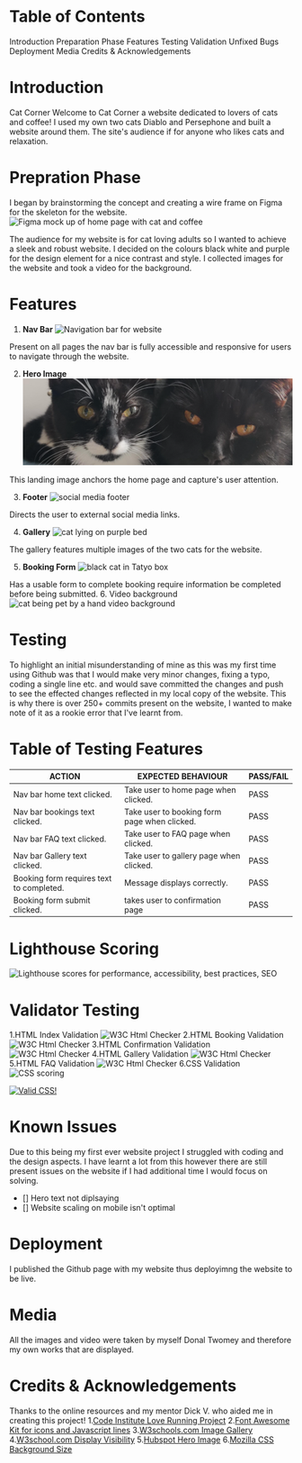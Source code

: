 # Table of Contents
Introduction
Preparation Phase
Features
Testing
Validation
Unfixed Bugs
Deployment
Media
Credits & Acknowledgements

# Introduction 
Cat Corner
Welcome to Cat Corner a website dedicated to lovers of cats and coffee! I used my own two cats Diablo and Persephone and built a website around them. The site's audience if for anyone who likes cats and relaxation.

# Prepration Phase
I began by brainstorming the concept and creating a wire frame on Figma for the skeleton for the website.
![Figma mock up of home page with cat and coffee](https://github.com/donaltwo/project1-cat-corner/assets/155965788/21eecd58-f5ef-4bfa-b80a-ebd80ca89caa)

The audience for my website is for cat loving adults so I wanted to achieve a sleek and robust website.
I decided on the colours black white and purple for the design element for a nice contrast and style.
I collected images for the website and took a video for the background.

# Features 
1. **Nav Bar**
![Navigation bar for website](https://github.com/donaltwo/project1-cat-corner/assets/155965788/2d418ee5-a338-4db9-917b-c2ab05e71216)

Present on all pages the nav bar is fully accessible and responsive for users to navigate through the website.

2. **Hero Image**
![two cats looking at camera](image.png)

This landing image anchors the home page and capture's user attention.

3. **Footer**
![social media footer](https://github.com/donaltwo/project1-cat-corner/assets/155965788/b7f96079-d3e2-4ee2-b1fa-73b79dfb3ddd)

Directs the user to external social media links.

4. **Gallery**
![cat lying on purple bed](https://github.com/donaltwo/project1-cat-corner/assets/155965788/58078bdc-8aec-4303-8307-180ede2e26fb)

The gallery features multiple images of the two cats for the website.

5. **Booking Form** 
![black cat in Tatyo box](https://github.com/donaltwo/project1-cat-corner/assets/155965788/9556994a-57ad-4fdb-aff1-9d4456c94834)

Has a usable form to complete booking require information be completed before being submitted.
6. Video background
![cat being pet by a hand video background](https://github.com/donaltwo/project1-cat-corner/assets/155965788/e701c05e-4d1e-4dff-b5ec-194d8929bded)

# Testing
To highlight an initial misunderstanding of mine as this was my first time using Github was that I would make very minor changes, fixing a typo, coding a single line etc. and would save committed the changes and push to see the effected changes reflected in my local copy of the website.
This is why there is over 250+ commits present on the website, I wanted to make note of it as a rookie error that I've learnt from.
# Table of Testing Features

| ACTION | EXPECTED BEHAVIOUR| PASS/FAIL|
| ------------- | ------------- |-------------|
| Nav bar home text clicked.| Take user to home page when clicked. | PASS |
| Nav bar bookings text clicked.| Take user to booking form page when clicked. | PASS |
| Nav bar FAQ text clicked.| Take user to FAQ page when clicked. | PASS |
| Nav bar Gallery text clicked.| Take user to gallery page when clicked. | PASS |
| Booking form requires text to completed. | Message displays correctly. | PASS |
| Booking form submit clicked. | takes user to confirmation page | PASS |

# Lighthouse Scoring
![Lighthouse scores for performance, accessibility, best practices, SEO](https://github.com/donaltwo/project1-cat-corner/assets/155965788/99e48b76-26df-48e1-b4dc-a3bfdeb33913)


#  Validator Testing
1.HTML Index Validation
![W3C Html Checker](https://github.com/donaltwo/project1-cat-corner/assets/155965788/bd9265db-aac0-4631-9e23-f6fee134b0ec)
2.HTML Booking Validation
![W3C Html Checker](https://github.com/donaltwo/project1-cat-corner/assets/155965788/bd9265db-aac0-4631-9e23-f6fee134b0ec)
3.HTML Confirmation Validation 
![W3C Html Checker](https://github.com/donaltwo/project1-cat-corner/assets/155965788/bd9265db-aac0-4631-9e23-f6fee134b0ec)
4.HTML Gallery Validation
![W3C Html Checker](https://github.com/donaltwo/project1-cat-corner/assets/155965788/bd9265db-aac0-4631-9e23-f6fee134b0ec)
5.HTML FAQ  Validation
![W3C Html Checker](https://github.com/donaltwo/project1-cat-corner/assets/155965788/bd9265db-aac0-4631-9e23-f6fee134b0ec)
6.CSS Validation
![CSS scoring](https://github.com/donaltwo/project1-cat-corner/assets/155965788/2f661f75-863d-451e-9e1e-2ecdc47df36f)
<p>
    <a href="http://jigsaw.w3.org/css-validator/check/referer">
        <img style="border:0;width:88px;height:31px"
            src="http://jigsaw.w3.org/css-validator/images/vcss"
            alt="Valid CSS!" />
    </a>
</p>
       


# Known Issues
Due to this being my first ever website project I struggled with coding and the design aspects. I have learnt a lot from this however there are still present issues on the website if I had additional time I would focus on solving.
- [] Hero text not diplsaying
- [] Website scaling on mobile isn't optimal


# Deployment
I published the Github page with my website thus deployimng the website to be live.

#  Media
All the images and video were taken by myself Donal Twomey and therefore my own works that are displayed.

# Credits & Acknowledgements
Thanks to the online resources and my mentor Dick V. who aided me in creating this project! 
1.[Code Institute Love Running Project](https://learn.codeinstitute.net/courses/course-v1:CodeInstitute+LRFX101+2023_Q2/courseware/e805068059af42af87681032aa64053f/1da6ad13213740f1855a51d30a2375b1/)
2.[Font Awesome Kit for icons and Javascript lines](https://fontawesome.com/)
3.[W3schools.com Image Gallery](https://www.w3schools.com/css/css_image_gallery.asp)
4.[W3school.com Display Visibility](https://www.w3schools.com/css/css_display_visibility.asp)
5.[Hubspot Hero Image](https://blog.hubspot.com/marketing/hero-image)
6.[Mozilla CSS Background Size](https://developer.mozilla.org/en-US/docs/Web/CSS/background-size)
